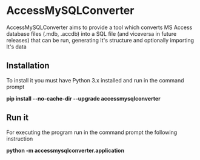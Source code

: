 # AccessMySQLConverter
AccessMySQLConverter aims to provide a tool which converts MS Access database files (.mdb, .accdb) into a SQL file (and viceversa in future releases) that can be run, generating It's structure and optionally importing It's data

## Installation
To install it you must have Python 3.x installed and run in the command prompt

**pip install --no-cache-dir --upgrade accessmysqlconverter**

## Run it
For executing the program run in the command prompt the following instruction

**python -m accessmysqlconverter.application**
